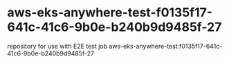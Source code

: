 # aws-eks-anywhere-test-f0135f17-641c-41c6-9b0e-b240b9d9485f-27
repository for use with E2E test job aws-eks-anywhere-test:f0135f17-641c-41c6-9b0e-b240b9d9485f-27

